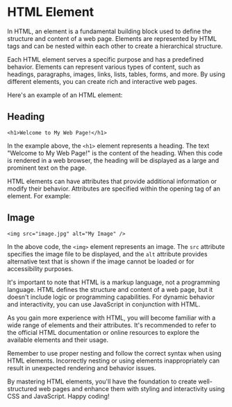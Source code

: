 
# HTML Element

In HTML, an element is a fundamental building block used to define the structure and content of a web page. Elements are represented by HTML tags and can be nested within each other to create a hierarchical structure.

Each HTML element serves a specific purpose and has a predefined behavior. Elements can represent various types of content, such as headings, paragraphs, images, links, lists, tables, forms, and more. By using different elements, you can create rich and interactive web pages.

Here's an example of an HTML element:
## Heading
```
<h1>Welcome to My Web Page!</h1>
```

In the example above, the `<h1>` element represents a heading. The text "Welcome to My Web Page!" is the content of the heading. When this code is rendered in a web browser, the heading will be displayed as a large and prominent text on the page.

HTML elements can have attributes that provide additional information or modify their behavior. Attributes are specified within the opening tag of an element. For example:

## Image

```
<img src="image.jpg" alt="My Image" />
```

In the above code, the `<img>` element represents an image. The `src` attribute specifies the image file to be displayed, and the `alt` attribute provides alternative text that is shown if the image cannot be loaded or for accessibility purposes.

It's important to note that HTML is a markup language, not a programming language. HTML defines the structure and content of a web page, but it doesn't include logic or programming capabilities. For dynamic behavior and interactivity, you can use JavaScript in conjunction with HTML.

As you gain more experience with HTML, you will become familiar with a wide range of elements and their attributes. It's recommended to refer to the official HTML documentation or online resources to explore the available elements and their usage.

Remember to use proper nesting and follow the correct syntax when using HTML elements. Incorrectly nesting or using elements inappropriately can result in unexpected rendering and behavior issues.

By mastering HTML elements, you'll have the foundation to create well-structured web pages and enhance them with styling and interactivity using CSS and JavaScript. Happy coding!
